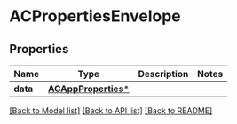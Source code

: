 # ACPropertiesEnvelope

## Properties
Name | Type | Description | Notes
------------ | ------------- | ------------- | -------------
**data** | [**ACAppProperties***](ACAppProperties.md) |  | 

[[Back to Model list]](../README.md#documentation-for-models) [[Back to API list]](../README.md#documentation-for-api-endpoints) [[Back to README]](../README.md)


